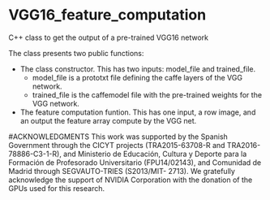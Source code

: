 # VGG16_feature_computation
C++ class to get the output of a pre-trained VGG16 network

The class presents two public functions: 
- The class constructor. This has two inputs: model_file and trained_file.
    - model_file is a prototxt file defining the caffe layers of the VGG network. 
    - trained_file is the caffemodel file with the pre-trained weights for the VGG network. 
- The feature computation funtion. This has one input, a row image, and an output the feature array compute by the VGG net.


#ACKNOWLEDGMENTS
This work was supported by the Spanish Government through the CICYT projects (TRA2015-63708-R and TRA2016-78886-C3-1-R), and Ministerio de Educación, Cultura y Deporte para la Formación de Profesorado Universitario (FPU14/02143), and Comunidad de Madrid through SEGVAUTO-TRIES (S2013/MIT- 2713). We gratefully acknowledge the support of NVIDIA Corporation with the donation of the GPUs used for this research.
